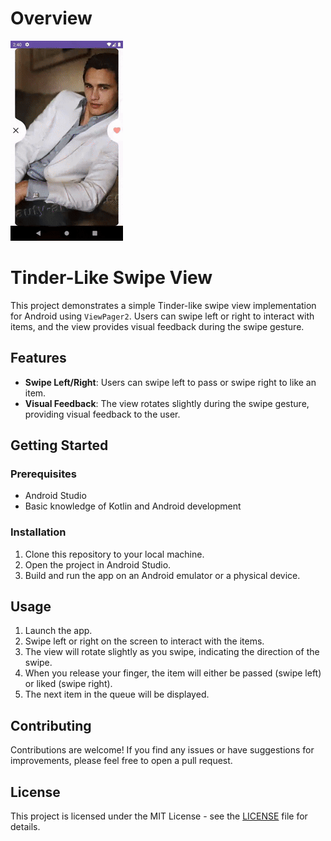 # Overview

![Overview](https://github.com/MobileAppDevs/Samplecode-Android/blob/master/Swipe/images/swipe.gif)

# Tinder-Like Swipe View

This project demonstrates a simple Tinder-like swipe view implementation for Android using `ViewPager2`. Users can swipe left or right to interact with items, and the view provides visual feedback during the swipe gesture.

## Features

- **Swipe Left/Right**: Users can swipe left to pass or swipe right to like an item.
- **Visual Feedback**: The view rotates slightly during the swipe gesture, providing visual feedback to the user.


## Getting Started

### Prerequisites

- Android Studio
- Basic knowledge of Kotlin and Android development

### Installation

1. Clone this repository to your local machine.
2. Open the project in Android Studio.
3. Build and run the app on an Android emulator or a physical device.

## Usage

1. Launch the app.
2. Swipe left or right on the screen to interact with the items.
3. The view will rotate slightly as you swipe, indicating the direction of the swipe.
4. When you release your finger, the item will either be passed (swipe left) or liked (swipe right).
5. The next item in the queue will be displayed.

## Contributing

Contributions are welcome! If you find any issues or have suggestions for improvements, please feel free to open a pull request.

## License

This project is licensed under the MIT License - see the [LICENSE](https://opensource.org/licenses/MIT) file for details.
